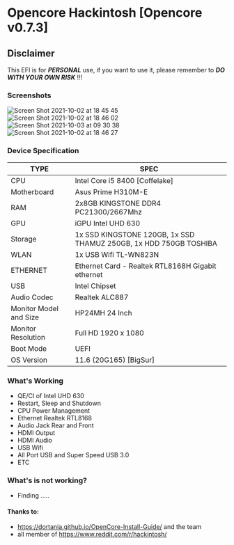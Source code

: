 # Opencore Hackintosh [Opencore v0.7.3]


## Disclaimer
This EFI is for **___PERSONAL___** use, if you want to use it, please remember to ***DO WITH YOUR OWN RISK*** !!!

### Screenshots

![Screen Shot 2021-10-02 at 18 45 45](https://user-images.githubusercontent.com/25970273/135744222-76712fc2-1e35-4b3d-b3bb-9f111f6e0a60.png)
![Screen Shot 2021-10-02 at 18 46 02](https://user-images.githubusercontent.com/25970273/135744223-391db96c-3422-442a-a58b-b5000ca78437.png)
![Screen Shot 2021-10-03 at 09 30 38](https://user-images.githubusercontent.com/25970273/135744437-cd2ce6b9-99c1-45e1-86ea-3fd8744eb159.png)
![Screen Shot 2021-10-02 at 18 46 27](https://user-images.githubusercontent.com/25970273/135744228-3dafb7fa-21a5-4c06-9e81-1da241e8500b.png)


### Device Specification
|TYPE|SPEC  |
|--|--|
|CPU|Intel Core i5 8400 [Coffelake]|
|Motherboard|Asus Prime H310M-E|
|RAM|2x8GB KINGSTONE DDR4 PC21300/2667Mhz|
|GPU|iGPU Intel UHD 630|
|Storage|1x SSD KINGSTONE 120GB, 1x SSD THAMUZ 250GB, 1x HDD 750GB TOSHIBA|
|WLAN|1x USB Wifi TL-WN823N|
|ETHERNET| Ethernet Card - Realtek RTL8168H Gigabit ethernet |
|USB|Intel Chipset|
|Audio Codec|Realtek ALC887|
|Monitor Model and Size| HP24MH 24 Inch|
|Monitor Resolution|Full HD 1920 x 1080|
|Boot Mode|UEFI|
|OS Version| 11.6 (20G165) [BigSur]|

### What's Working
- QE/CI of Intel UHD 630
- Restart, Sleep and Shutdown
- CPU Power Management
- Ethernet Realtek RTL8168
- Audio Jack Rear and Front
- HDMI Output
- HDMI Audio
- USB Wifi
- All Port USB and Super Speed USB 3.0
- ETC

### What's is not working?
- Finding .....

#### Thanks to:
- https://dortania.github.io/OpenCore-Install-Guide/ and the team
- all member of https://www.reddit.com/r/hackintosh/ 
